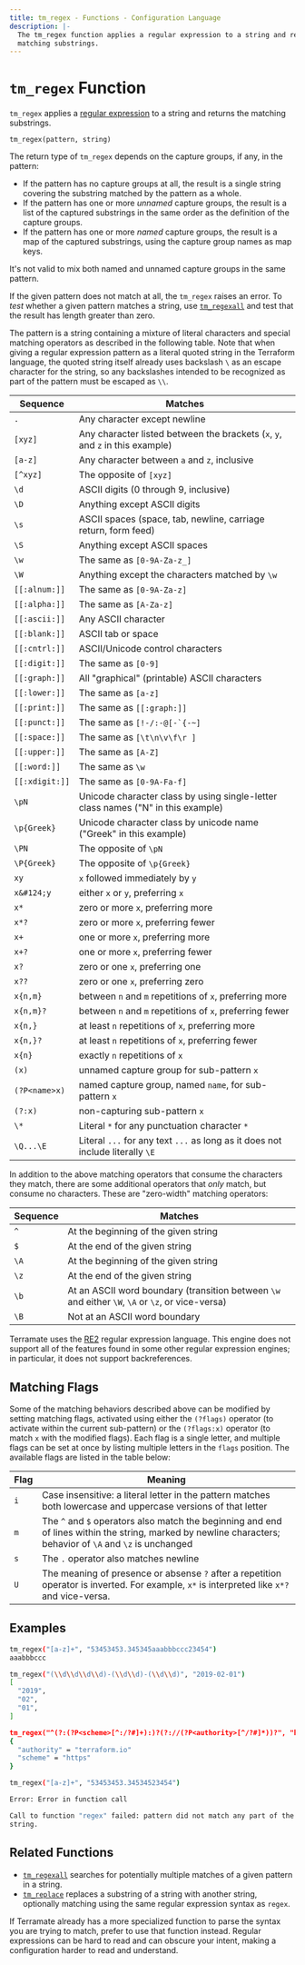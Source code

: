 ```yaml
---
title: tm_regex - Functions - Configuration Language
description: |-
  The tm_regex function applies a regular expression to a string and returns the
  matching substrings.
---
```


# `tm_regex` Function

`tm_regex` applies a
[regular expression](https://en.wikipedia.org/wiki/Regular_expression)
to a string and returns the matching substrings.

```hcl
tm_regex(pattern, string)
```

The return type of `tm_regex` depends on the capture groups, if any, in the
pattern:

- If the pattern has no capture groups at all, the result is a single string
  covering the substring matched by the pattern as a whole.
- If the pattern has one or more _unnamed_ capture groups, the result is a
  list of the captured substrings in the same order as the definition of
  the capture groups.
- If the pattern has one or more _named_ capture groups, the result is a
  map of the captured substrings, using the capture group names as map keys.

It's not valid to mix both named and unnamed capture groups in the same pattern.

If the given pattern does not match at all, the `tm_regex` raises an error. To
_test_ whether a given pattern matches a string, use
[`tm_regexall`](./tm_regexall.md) and test that the result has length greater than
zero.

The pattern is a string containing a mixture of literal characters and special
matching operators as described in the following table. Note that when giving a
regular expression pattern as a literal quoted string in the Terraform
language, the quoted string itself already uses backslash `\` as an escape
character for the string, so any backslashes intended to be recognized as part
of the pattern must be escaped as `\\`.

| Sequence               | Matches                                                                          |
| ---------------------- | -------------------------------------------------------------------------------- |
| `.`                    | Any character except newline                                                     |
| `[xyz]`                | Any character listed between the brackets (`x`, `y`, and `z` in this example)    |
| `[a-z]`                | Any character between `a` and `z`, inclusive                                     |
| `[^xyz]`               | The opposite of `[xyz]`                                                          |
| `\d`                   | ASCII digits (0 through 9, inclusive)                                            |
| `\D`                   | Anything except ASCII digits                                                     |
| `\s`                   | ASCII spaces (space, tab, newline, carriage return, form feed)                   |
| `\S`                   | Anything except ASCII spaces                                                     |
| `\w`                   | The same as `[0-9A-Za-z_]`                                                       |
| `\W`                   | Anything except the characters matched by `\w`                                   |
| `[[:alnum:]]`          | The same as `[0-9A-Za-z]`                                                        |
| `[[:alpha:]]`          | The same as `[A-Za-z]`                                                           |
| `[[:ascii:]]`          | Any ASCII character                                                              |
| `[[:blank:]]`          | ASCII tab or space                                                               |
| `[[:cntrl:]]`          | ASCII/Unicode control characters                                                 |
| `[[:digit:]]`          | The same as `[0-9]`                                                              |
| `[[:graph:]]`          | All "graphical" (printable) ASCII characters                                     |
| `[[:lower:]]`          | The same as `[a-z]`                                                              |
| `[[:print:]]`          | The same as `[[:graph:]]`                                                        |
| `[[:punct:]]`          | The same as ``[!-/:-@[-`{-~]``                                                   |
| `[[:space:]]`          | The same as `[\t\n\v\f\r ]`                                                      |
| `[[:upper:]]`          | The same as `[A-Z]`                                                              |
| `[[:word:]]`           | The same as `\w`                                                                 |
| `[[:xdigit:]]`         | The same as `[0-9A-Fa-f]`                                                        |
| `\pN`                  | Unicode character class by using single-letter class names ("N" in this example) |
| `\p{Greek}`            | Unicode character class by unicode name ("Greek" in this example)                |
| `\PN`                  | The opposite of `\pN`                                                            |
| `\P{Greek}`            | The opposite of `\p{Greek}`                                                      |
| `xy`                   | `x` followed immediately by `y`                                                  |
| `x&#124;y`             | either `x` or `y`, preferring `x`                                                |
| `x*`                   | zero or more `x`, preferring more                                                |
| `x*?`                  | zero or more `x`, preferring fewer                                               |
| `x+`                   | one or more `x`, preferring more                                                 |
| `x+?`                  | one or more `x`, preferring fewer                                                |
| `x?`                   | zero or one `x`, preferring one                                                  |
| `x??`                  | zero or one `x`, preferring zero                                                 |
| `x{n,m}`               | between `n` and `m` repetitions of `x`, preferring more                          |
| `x{n,m}?`              | between `n` and `m` repetitions of `x`, preferring fewer                         |
| `x{n,}`                | at least `n` repetitions of `x`, preferring more                                 |
| `x{n,}?`               | at least `n` repetitions of `x`, preferring fewer                                |
| `x{n}`                 | exactly `n` repetitions of `x`                                                   |
| `(x)`                  | unnamed capture group for sub-pattern `x`                                        |
| `(?P<name>x)`          | named capture group, named `name`, for sub-pattern `x`                           |
| `(?:x)`                | non-capturing sub-pattern `x`                                                    |
| `\*`                   | Literal `*` for any punctuation character `*`                                    |
| `\Q...\E`              | Literal `...` for any text `...` as long as it does not include literally `\E`   |

In addition to the above matching operators that consume the characters they
match, there are some additional operators that _only_ match, but consume
no characters. These are "zero-width" matching operators:

| Sequence | Matches                                                                                          |
| -------- | ------------------------------------------------------------------------------------------------ |
| `^`      | At the beginning of the given string                                                             |
| `$`      | At the end of the given string                                                                   |
| `\A`     | At the beginning of the given string                                                             |
| `\z`     | At the end of the given string                                                                   |
| `\b`     | At an ASCII word boundary (transition between `\w` and either `\W`, `\A` or `\z`, or vice-versa) |
| `\B`     | Not at an ASCII word boundary                                                                    |

Terramate uses the
[RE2](https://github.com/google/re2/wiki/Syntax) regular expression language.
This engine does not support all of the features found in some other regular
expression engines; in particular, it does not support backreferences.

## Matching Flags

Some of the matching behaviors described above can be modified by setting
matching flags, activated using either the `(?flags)` operator (to activate
within the current sub-pattern) or the `(?flags:x)` operator (to match `x` with
the modified flags). Each flag is a single letter, and multiple flags can be
set at once by listing multiple letters in the `flags` position.
The available flags are listed in the table below:

| Flag | Meaning                                                                                                                                                     |
| ---- | ----------------------------------------------------------------------------------------------------------------------------------------------------------- |
| `i`  | Case insensitive: a literal letter in the pattern matches both lowercase and uppercase versions of that letter                                              |
| `m`  | The `^` and `$` operators also match the beginning and end of lines within the string, marked by newline characters; behavior of `\A` and `\z` is unchanged |
| `s`  | The `.` operator also matches newline                                                                                                                       |
| `U`  | The meaning of presence or absense `?` after a repetition operator is inverted. For example, `x*` is interpreted like `x*?` and vice-versa.                 |

## Examples

```sh
tm_regex("[a-z]+", "53453453.345345aaabbbccc23454")
aaabbbccc

tm_regex("(\\d\\d\\d\\d)-(\\d\\d)-(\\d\\d)", "2019-02-01")
[
  "2019",
  "02",
  "01",
]

tm_regex("^(?:(?P<scheme>[^:/?#]+):)?(?://(?P<authority>[^/?#]*))?", "https://terraform.io/docs/")
{
  "authority" = "terraform.io"
  "scheme" = "https"
}

tm_regex("[a-z]+", "53453453.34534523454")

Error: Error in function call

Call to function "regex" failed: pattern did not match any part of the given
string.
```

## Related Functions

- [`tm_regexall`](./tm_regexall.md) searches for potentially multiple matches of a given pattern in a string.
- [`tm_replace`](./tm_replace.md) replaces a substring of a string with another string, optionally matching using the same regular expression syntax as `regex`.

If Terramate already has a more specialized function to parse the syntax you
are trying to match, prefer to use that function instead. Regular expressions
can be hard to read and can obscure your intent, making a configuration harder
to read and understand.
